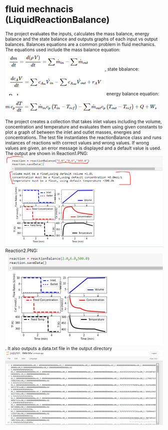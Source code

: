 # fluid mechnacis (LiquidReactionBalance)
The project evaluates the inputs, calculates the mass balance, energy balance and the state balance and outputs graphs of each input vs output balances. Balances equations are a common problem in fluid mechanics. The equations used include the mass balance equation:
![alt text](https://github.com/aa7143/LiquidReactionBalance/blob/main/massbalance.PNG),
state bbalance: 
![alt text](https://github.com/aa7143/LiquidReactionBalance/blob/main/statebalance.PNG) 
energy balance equation: 
![alt text](https://github.com/aa7143/LiquidReactionBalance/blob/main/energybalance.PNG) 
The project creates a collection that takes inlet values including the volume, concentration and temperature and evaluates them using given constants to plot a graph of between the inlet and outlet masses, energies and concentrations. The test file instantiates the reactionBalance class and runs instances of reactions with correct values and wrong values. If wrong values are given, an error message is displayed and a default value is used. The output are shown in
Reaction1.PNG:
![alt text](https://github.com/aa7143/LiquidReactionBalance/blob/main/Reaction1.PNG) 
Reaction2.PNG: 
![alt text](https://github.com/aa7143/LiquidReactionBalance/blob/main/Reaction2.PNG). 
It also outputs a data.txt file in the output directory
![alt text](https://github.com/aa7143/LiquidReactionBalance/blob/main/Datafile.PNG)
